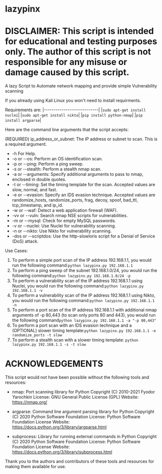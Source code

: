# lazypinx
# DISCLAIMER: This script is intended for educational and testing purposes only. The author of this script is not responsible for any misuse or damage caused by this script.
A lazy Script to Automate network mapping and provide simple Vulnerability scanning

If you already using Kali Linux you won't need to install requirments.

Requirements are:
|----------------------------|
|`sudo apt-get install nuclei`|
|`sudo apt-get install nikto`|
|`pip install python-nmap`|
|`pip install argparse`|






Here are the command line arguments that the script accepts:

(REQUIRED) ip_address_or_subnet: The IP address or subnet to scan. This is a required argument.
* -h For Help.
* -o or --os: Perform an OS identification scan.
* -p or --ping: Perform a ping sweep.
* -s or --stealth: Perform a stealth nmap scan.
* -a or --arguments: Specify additional arguments to pass to nmap, enclosed in double quotes.
* -t or --timing: Set the timing template for the scan. Accepted values are slow, normal, and fast.
* -e or --evasion: Specify an IDS evasion technique. Accepted values are randomize_hosts, randomize_ports, frag, decoy, spoof, bad_ttl, tcp_timestamp, and ip_id.
* -w or --waf: Detect a web application firewall (WAF).
* -vv or --vuln: Search nmap NSE scripts for vulnerabilities.
* -m or --mysql: Check for empty MySQL passwords.
* -v or --nuclei: Use Nuclei for vulnerability scanning.
* -n or --nikto: Use Nikto for vulnerability scanning.
* -dos or --scriptdos: Use the http-slowloris script for a Denial of Service (DoS) attack.

Use Cases:
1. To perform a simple port scan of the IP address 192.168.1.1, you would run the following command:`python lazypinx.py 192.168.1.1`
2. To perform a ping sweep of the subnet 192.168.1.0/24, you would run the following command:`python lazypinx.py 192.168.1.0/24 -p`
3. To perform a vulnerability scan of the IP address 192.168.1.1 using Nuclei, you would run the following command:`python lazypinx.py 192.168.1.1 -v`
4. To perform a vulnerability scan of the IP address 192.168.1.1 using Nikto, you would run the following command:`python lazypinx.py 192.168.1.1 -n`
5. To perform a port scan of the IP address 192.168.1.1 with additional nmap arguments of -p 80,443 (to scan only ports 80 and 443), you would run the following command`python lazypinx.py 192.168.1.1 -a "-p 80,443"`
6. To perform a port scan with an IDS evasion technique and a (OPTIONAL) slower timing template:`python lazypinx.py 192.168.1.1 -e randomize_ports -t slow`
7. To perform a stealth scan with a slower timing template: `python lazypinx.py 192.168.1.1 -s -t slow`

# ACKNOWLEDGEMENTS

This script would not have been possible without the following tools and resources:

- nmap: Port scanning library for Python
  Copyright (C) 2010-2021 Fyodor Yarochkin
  License: GNU General Public License (GPL)
  Website: https://nmap.org/

- argparse: Command line argument parsing library for Python
  Copyright (C) 2020 Python Software Foundation
  License: Python Software Foundation License
  Website: https://docs.python.org/3/library/argparse.html

- subprocess: Library for running external commands in Python
  Copyright (C) 2020 Python Software Foundation
  License: Python Software Foundation License
  Website: https://docs.python.org/3/library/subprocess.html

Thank you to the authors and contributors of these tools and resources for making them available for use.
